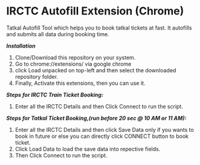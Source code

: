 # IRCTC Autofill Extension (Chrome)
Tatkal Autofill Tool which helps you to book tatkal tickets at fast. It autofills and submits all data during booking time.


***Installation***

1) Clone/Download this repository on your system.
2) Go to chrome://extensions/ via google chrome
3) click Load unpacked on top-left and then select the downloaded repository folder.
4) Finally, Activate this extensions, then you can use it.


***Steps for IRCTC Train Ticket Booking:***

1) Enter all the IRCTC Details and then Click Connect to run the script.


***Steps for Tatkal Ticket Booking,(run before 20 sec @ 10 AM or 11 AM):***

1) Enter all the IRCTC Details and then click Save Data only if you wants to book in future or else you can directly click CONNECT button to book ticket.
2) Click Load Data to load the save data into repective fields.
3) Then Click Connect to run the script.


